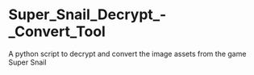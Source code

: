 # Super_Snail_Decrypt_-_Convert_Tool
A python script to decrypt and convert the image assets from the game Super Snail
